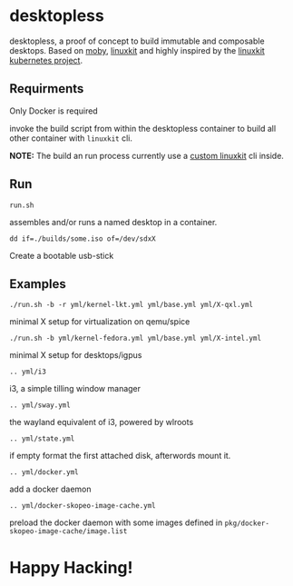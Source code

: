 # desktopless

desktopless, a proof of concept to build immutable and composable desktops. Based on [moby](https://github.com/moby/tool), [linuxkit](https://github.com/linuxkit/linuxkit/) and highly inspired by the [linuxkit kubernetes project](https://github.com/linuxkit/kubernetes).

## Requirments

Only Docker is required

invoke the build script from within the desktopless container to build all other container with `linuxkit` cli.

**NOTE:** The build an run process currently use a [custom linuxkit](https://github.com/w9n/linuxkit) cli inside.

## Run
`run.sh`

assembles and/or runs a named desktop in a container.

`dd if=./builds/some.iso of=/dev/sdxX`

Create a bootable usb-stick

## Examples

`./run.sh -b -r yml/kernel-lkt.yml yml/base.yml yml/X-qxl.yml`

minimal X setup for virtualization on qemu/spice

`./run.sh -b yml/kernel-fedora.yml yml/base.yml yml/X-intel.yml`

minimal X setup for desktops/igpus

`.. yml/i3`

i3, a simple tilling window manager 

`.. yml/sway.yml`

the wayland equivalent of i3, powered by wlroots

`.. yml/state.yml`

if empty format the first attached disk, afterwords mount it.

`.. yml/docker.yml`

add a docker daemon

`.. yml/docker-skopeo-image-cache.yml`

preload the docker daemon with some images defined in `pkg/docker-skopeo-image-cache/image.list`

# Happy Hacking!
